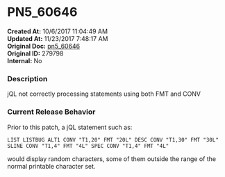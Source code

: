 # PN5_60646

**Created At:** 10/6/2017 11:04:49 AM  
**Updated At:** 11/23/2017 7:48:17 AM  
**Original Doc:** [pn5_60646](https://docs.jbase.com/36526-5-6-2-release-notes/pn5_60646)  
**Original ID:** 279798  
**Internal:** No  


### Description

jQL not correctly processing statements using both FMT and CONV



### Current Release Behavior

Prior to this patch, a jQL statement such as:

```
LIST LISTBUG ALT1 CONV "T1,20" FMT "20L" DESC CONV "T1,30" FMT "30L" SLINE CONV "T1,4" FMT "4L" SPEC CONV "T1,4" FMT "4L"
```

would display random characters, some of them outside the range of the normal printable character set.
